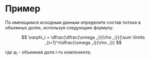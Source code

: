 
# Пример

По имеющимся исходным данным определите состав потока в объемных долях, используя
следующию формулу:

$$
    \varphi_i = \dfrac{\dfrac{\omega _i}{\rho _i}}{\sum \limits _{i=1}^n\dfrac{\omega _i}{\rho _i}}
$$

где $\varphi _i$ -  объемная доля $i$-го компонента;